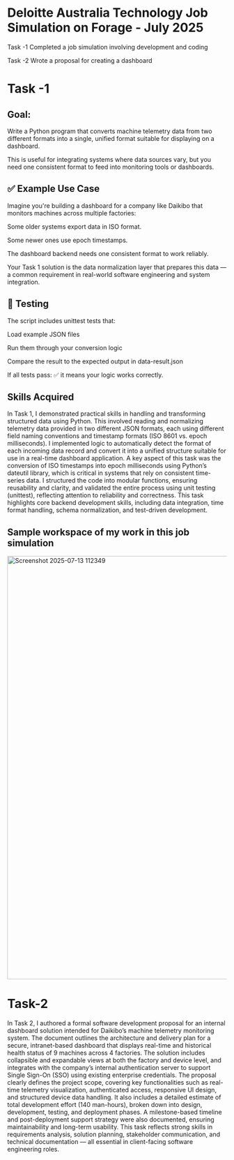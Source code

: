 # Deloitte Australia Technology Job Simulation on Forage - July 2025

 Task -1  Completed a job simulation involving development and coding

 Task -2  Wrote a proposal for creating a dashboard

# Task -1

 
## Goal:
Write a Python program that converts machine telemetry data from two different formats into a single, unified format suitable for displaying on a dashboard.


This is useful for integrating systems where data sources vary, but you need one consistent format to feed into monitoring tools or dashboards.


## ✅ Example Use Case

Imagine you're building a dashboard for a company like Daikibo that monitors machines across multiple factories:

Some older systems export data in ISO format.

Some newer ones use epoch timestamps.

The dashboard backend needs one consistent format to work reliably.

Your Task 1 solution is the data normalization layer that prepares this data — a common requirement in real-world software engineering and system integration.


## 🧪 Testing

The script includes unittest tests that:

Load example JSON files

Run them through your conversion logic

Compare the result to the expected output in data-result.json

If all tests pass: ✅ it means your logic works correctly.

## Skills Acquired

In Task 1, I demonstrated practical skills in handling and transforming structured data using Python. This involved reading and normalizing telemetry data provided in two different JSON formats, each using different field naming conventions and timestamp formats (ISO 8601 vs. epoch milliseconds). I implemented logic to automatically detect the format of each incoming data record and convert it into a unified structure suitable for use in a real-time dashboard application. A key aspect of this task was the conversion of ISO timestamps into epoch milliseconds using Python’s dateutil library, which is critical in systems that rely on consistent time-series data. I structured the code into modular functions, ensuring reusability and clarity, and validated the entire process using unit testing (unittest), reflecting attention to reliability and correctness. This task highlights core backend development skills, including data integration, time format handling, schema normalization, and test-driven development.



## Sample workspace of my work in this job simulation


<img width="1914" height="971" alt="Screenshot 2025-07-13 112349" src="https://github.com/user-attachments/assets/af582940-3d2a-461c-ac62-0ec00b535072" />


 # Task-2

 In Task 2, I authored a formal software development proposal for an internal dashboard solution intended for Daikibo’s machine telemetry monitoring system. The document outlines the architecture and delivery plan for a secure, intranet-based dashboard that displays real-time and historical health status of 9 machines across 4 factories. The solution includes collapsible and expandable views at both the factory and device level, and integrates with the company’s internal authentication server to support Single Sign-On (SSO) using existing enterprise credentials. The proposal clearly defines the project scope, covering key functionalities such as real-time telemetry visualization, authenticated access, responsive UI design, and structured device data handling. It also includes a detailed estimate of total development effort (140 man-hours), broken down into design, development, testing, and deployment phases. A milestone-based timeline and post-deployment support strategy were also documented, ensuring maintainability and long-term usability. This task reflects strong skills in requirements analysis, solution planning, stakeholder communication, and technical documentation — all essential in client-facing software engineering roles.

 

